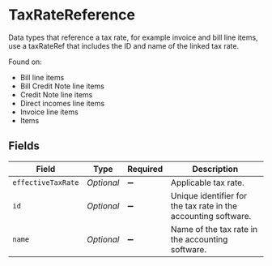 # TaxRateReference

Data types that reference a tax rate, for example invoice and bill line items, use a taxRateRef that includes the ID and name of the linked tax rate.

Found on:

- Bill line items
- Bill Credit Note line items
- Credit Note line items
- Direct incomes line items
- Invoice line items
- Items


## Fields

| Field                                                          | Type                                                           | Required                                                       | Description                                                    |
| -------------------------------------------------------------- | -------------------------------------------------------------- | -------------------------------------------------------------- | -------------------------------------------------------------- |
| `effectiveTaxRate`                                             | *Optional<BigDecimal>*                                         | :heavy_minus_sign:                                             | Applicable tax rate.                                           |
| `id`                                                           | *Optional<String>*                                             | :heavy_minus_sign:                                             | Unique identifier for the tax rate in the accounting software. |
| `name`                                                         | *Optional<String>*                                             | :heavy_minus_sign:                                             | Name of the tax rate in the accounting software.               |